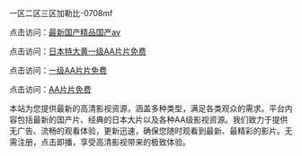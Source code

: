一区二区三区加勒比-0708mf

点击访问：<a href="https://vassv.pages.dev/">最新国产精品国产av</a>

点击访问：<a href="https://gsd-agv.pages.dev/">日本特大黄一级AA片片免费</a>

点击访问：<a href="https://gda-c7m.pages.dev/">一级AA片片免费</a>

点击访问：<a href="https://tfda.pages.dev/">AA片片免费</a>

本站为您提供最新的高清影视资源，涵盖多种类型，满足各类观众的需求。平台内容包括最新的国产片、经典的日本大片以及各种AA级影视资源。我们致力于提供无广告、流畅的观看体验，更新迅速，确保您随时观看到最新、最精彩的影片。无需注册，点击即播，享受高清影视带来的极致体验。

<span style="display:none;">[Canonical link](https://github.com/ty20250708/ty13 ）</span>
